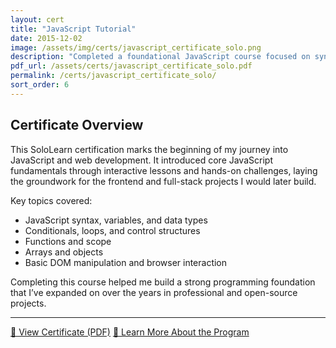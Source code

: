 ```yaml
---
layout: cert
title: "JavaScript Tutorial"
date: 2015-12-02
image: /assets/img/certs/javascript_certificate_solo.png
description: "Completed a foundational JavaScript course focused on syntax, control flow, functions, objects, and DOM manipulation."
pdf_url: /assets/certs/javascript_certificate_solo.pdf
permalink: /certs/javascript_certificate_solo/
sort_order: 6
---
```


## Certificate Overview

This SoloLearn certification marks the beginning of my journey into JavaScript and web development. It introduced core JavaScript fundamentals through interactive lessons and hands-on challenges, laying the groundwork for the frontend and full-stack projects I would later build.

Key topics covered:

- JavaScript syntax, variables, and data types  
- Conditionals, loops, and control structures  
- Functions and scope  
- Arrays and objects  
- Basic DOM manipulation and browser interaction  

Completing this course helped me build a strong programming foundation that I’ve expanded on over the years in professional and open-source projects.


---

[📄 View Certificate (PDF)](/assets/certs/javascript_certificate_solo.pdf)
[🔗 Learn More About the Program](https://www.sololearn.com/en/learn/courses/javascript-introduction)  